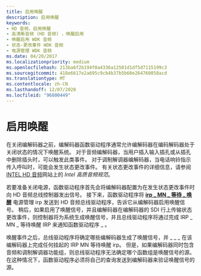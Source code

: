 ```yaml
---
title: 启用唤醒
description: 启用唤醒
keywords:
- HD 音频，启用唤醒
- 高清晰音频 (HD 音频) ，唤醒启用
- 唤醒启用 WDK 音频
- 状态-更改事件 WDK 音频
- 电源管理 WDK 音频
ms.date: 04/20/2017
ms.localizationpriority: medium
ms.openlocfilehash: 213ba6f2b194f0a4336a12501d1df5d7115199c3
ms.sourcegitcommit: 418e6617e2a695c9cb4b37b5b60e264760858acd
ms.translationtype: MT
ms.contentlocale: zh-CN
ms.lasthandoff: 12/07/2020
ms.locfileid: "96800449"
---
```

# <a name="wake-enable"></a>启用唤醒


在关闭编解码器之前，编解码器函数驱动程序通常允许编解码器在编码解码器处于关闭状态的情况下唤醒系统。 对于音频编解码器，当用户插入输入插孔或从插孔中删除插头时，可以触发此类事件。 对于调制解调器编解码器，当电话响铃指示传入呼叫时，可能会发生状态更改事件。 有关状态更改事件的详细信息，请参阅 [INTEL HD 音频](https://www.intel.com/content/www/us/en/standards/intel-standards-and-initiatives.html)网站上的 *Intel 高质音频规范*。

若要准备关闭电源，函数驱动程序首先会将编解码器配置为在发生状态更改事件时向 HD 音频总线控制器发出信号。 接下来，函数驱动程序将 [**irp \_ MN \_ 等待 \_ 唤醒**](../kernel/irp-mn-wait-wake.md) 电源管理 irp 发送到 HD 音频总线驱动程序，告诉它从编解码器启用唤醒信号。 稍后，如果启用了唤醒信号，并且编解码器在编解码器的 SDI 行上传输状态更改事件，则控制器将为系统生成唤醒信号，并且总线驱动程序将通过完成 IRP \_ MN \_ 等待唤醒 IRP 来通知函数驱动程序 \_ 。

唤醒事件之后，总线驱动程序将确定哪些编解码器生成了唤醒信号，并 \_ \_ \_ 在该编解码器上完成任何挂起的 IRP MN 等待唤醒 irp。 但是，如果编解码器同时包含音频和调制解调器功能组，则总线驱动程序无法确定哪个函数组是唤醒信号的源。 在这种情况下，函数驱动程序必须将自己的查询发送到编解码器来验证唤醒信号的源。

 

